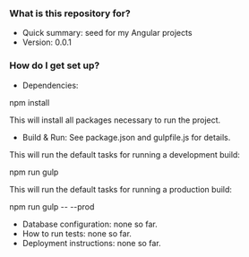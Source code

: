 ### What is this repository for? ###

* Quick summary: seed for my Angular projects
* Version: 0.0.1

### How do I get set up? ###

* Dependencies:

npm install

This will install all packages necessary to run the project.

* Build & Run:
See package.json and gulpfile.js for details.

This will run the default tasks for running a development build:

npm run gulp

This will run the default tasks for running a production build:

npm run gulp -- --prod

* Database configuration: none so far.
* How to run tests: none so far.
* Deployment instructions: none so far.
